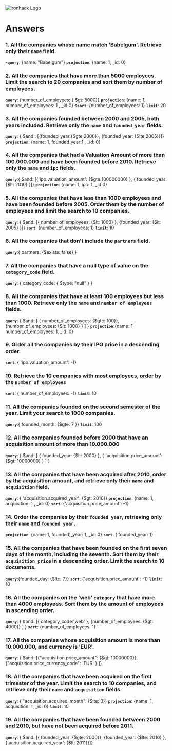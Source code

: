 ![Ironhack Logo](https://i.imgur.com/1QgrNNw.png)

# Answers

### 1. All the companies whose name match 'Babelgum'. Retrieve only their `name` field.

<!-- Your Code Goes Here -->
 -**`query`**: {name: "Babelgum"}
 **`projection`**: {name: 1, _id: 0}
### 2. All the companies that have more than 5000 employees. Limit the search to 20 companies and sort them by **number of employees**.

<!-- Your Code Goes Here -->
**`query`**: {number_of_employees: { $gt: 5000}}
**`projection`**: {name: 1, number_of_employees: 1 , _id:0}
**s`sort`**: {number_of_employees: 1}
**`limit`**: 20

### 3. All the companies founded between 2000 and 2005, both years included. Retrieve only the `name` and `founded_year` fields.

<!-- Your Code Goes Here -->
**`query`**:  { $and : [{founded_year:{$gte:2000}}, {founded_year: {$lte:2005}}]}
**`projection`**: {name: 1, founded_year:1 , _id: 0}

### 4. All the companies that had a Valuation Amount of more than 100.000.000 and have been founded before 2010. Retrieve only the `name` and `ipo` fields.

<!-- Your Code Goes Here -->
**`query`**:{ $and: [{'ipo.valuation_amount': {$gte:100000000} }, { founded_year: {$lt: 2010} }]}
**`projection`**: {name: 1, ipo: 1, _id:0}

### 5. All the companies that have less than 1000 employees and have been founded before 2005. Order them by the number of employees and limit the search to 10 companies.

<!-- Your Code Goes Here -->
**`query`**: { $and: [{ number_of_employees: {$lt: 1000} }, {founded_year: {$lt: 2005} }]}
**`sort`**: {number_of_employees: 1}
**`limit`**: 10
### 6. All the companies that don't include the `partners` field.

<!-- Your Code Goes Here -->
**`query`**:{ partners: {$exists: false} }


### 7. All the companies that have a null type of value on the `category_code` field.

<!-- Your Code Goes Here -->
**`query`**: { category_code: { $type: "null" } }

### 8. All the companies that have at least 100 employees but less than 1000. Retrieve only the `name` and `number of employees` fields.

<!-- Your Code Goes Here -->
**`query`**: { $and: [ { number_of_employees: {$gte: 100}}, {number_of_employees: {$lt: 1000} } ] }
 **`projection`**:{name: 1, number_of_employees: 1, _id: 0}


### 9. Order all the companies by their IPO price in a descending order.
**`sort`**: { 'ipo.valuation_amount': -1}
<!-- Your Code Goes Here -->

### 10. Retrieve the 10 companies with most employees, order by the `number of employees`

<!-- Your Code Goes Here -->
**`sort`**: { number_of_employees: -1}
**`limit`**: 10


### 11. All the companies founded on the second semester of the year. Limit your search to 1000 companies.

<!-- Your Code Goes Here -->

**`query`**:{ founded_month: {$gte: 7 }}
**`limit`**: 100

### 12. All the companies founded before 2000 that have an acquisition amount of more than 10.000.000

<!-- Your Code Goes Here -->
**`query`**: { $and: [ { founded_year: {$lt: 2000} }, { 'acquisition.price_amount': {$gt: 10000000} } ] }

### 13. All the companies that have been acquired after 2010, order by the acquisition amount, and retrieve only their `name` and `acquisition` field.

<!-- Your Code Goes Here -->

**`query`**: { 'acquisition.acquired_year': {$gt: 2010}}
**`projection`**: {name: 1, acquisition: 1 , _id: 0}
**`sort`**: {'acquisition.price_amount': -1}

### 14. Order the companies by their `founded year`, retrieving only their `name` and `founded year`.

<!-- Your Code Goes Here -->
**`projection`**: {name: 1, founded)_year: 1, _id: 0}
**`sort`**: { founded_year: 1}

### 15. All the companies that have been founded on the first seven days of the month, including the seventh. Sort them by their `acquisition price` in a descending order. Limit the search to 10 documents.

<!-- Your Code Goes Here -->
**`query`**:{founded_day: {$lte: 7}}
**`sort`**: {'acquisition.price_amount': -1}
**`limit`**: 10

### 16. All the companies on the 'web' `category` that have more than 4000 employees. Sort them by the amount of employees in ascending order.

<!-- Your Code Goes Here -->
**`query`**: { #and: [{ category_code:'web'  }, {number_of_employees: {$gt: 4000}} ] }
**`sort`**: {number_of_employees: 1}
### 17. All the companies whose acquisition amount is more than 10.000.000, and currency is 'EUR'.

<!-- Your Code Goes Here -->
**`query`**:  { $and: [{"acquisition.price_amount": {$gt: 10000000}}, {"acquisition.price_currency_code": 'EUR' } ]}

### 18. All the companies that have been acquired on the first trimester of the year. Limit the search to 10 companies, and retrieve only their `name` and `acquisition` fields.

<!-- Your Code Goes Here -->
**`query`**: { "acquisition.acquired_month": {$lte: 3}}
**`projection`**: {name: 1, acquisition: 1, _id: 0}
**`limit`**: 10
### 19. All the companies that have been founded between 2000 and 2010, but have not been acquired before 2011.

<!-- Your Code Goes Here -->
**`query`**: { $and: [{ founded_year: {$gte: 2000}}, {founded_year: {$lte: 2010} }, {'acquisition.acquired_year': {$lt: 2011}}]}